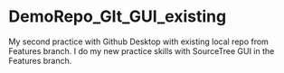 # DemoRepo_GIt_GUI_existing
 My second practice with Github Desktop with existing local repo from Features branch.
 I do my new practice skills with SourceTree GUI in the Features branch.
